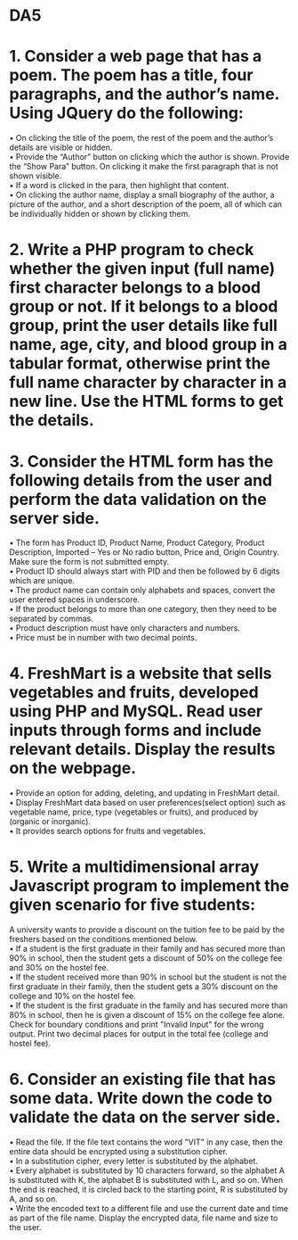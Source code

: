 # DA5

# 1. Consider a web page that has a poem. The poem has a title, four paragraphs, and the author’s name. Using JQuery do the following:
• On clicking the title of the poem, the rest of the poem and the author’s details are visible or hidden.<br />
• Provide the “Author” button on clicking which the author is shown. Provide the “Show Para” button. On clicking it make the first paragraph that is not shown visible.<br />
• If a word is clicked in the para, then highlight that content.<br />
• On clicking the author name, display a small biography of the author, a picture of the author, and a short description of the poem, all of which can be individually hidden or shown by clicking them.<br />

# 2. Write a PHP program to check whether the given input (full name) first character belongs to a blood group or not. If it belongs to a blood group, print the user details like full name, age, city, and blood group in a tabular format, otherwise print the full name character by character in a new line. Use the HTML forms to get the details.

# 3. Consider the HTML form has the following details from the user and perform the data validation on the server side.
• The form has Product ID, Product Name, Product Category, Product Description, Imported – Yes or No radio button, Price and, Origin Country. Make sure the form is not submitted empty.<br />
• Product ID should always start with PID and then be followed by 6 digits which are unique.<br />
• The product name can contain only alphabets and spaces, convert the user entered spaces in underscore.<br />
• If the product belongs to more than one category, then they need to be separated by commas.<br />
• Product description must have only characters and numbers.<br />
• Price must be in number with two decimal points.<br />

# 4. FreshMart is a website that sells vegetables and fruits, developed using PHP and MySQL. Read user inputs through forms and include relevant details. Display the results on the webpage.
• Provide an option for adding, deleting, and updating in FreshMart detail.<br />
• Display FreshMart data based on user preferences(select option) such as vegetable name, price, type (vegetables or fruits), and produced by (organic or inorganic).<br />
• It provides search options for fruits and vegetables.<br />

# 5. Write a multidimensional array Javascript program to implement the given scenario for five students:
A university wants to provide a discount on the tuition fee to be paid by the freshers based on the conditions mentioned below.<br />
• If a student is the first graduate in their family and has secured more than 90% in school, then the student gets a discount of 50% on the college fee and 30% on the
hostel fee.<br />
• If the student received more than 90% in school but the student is not the first graduate in their family, then the student gets a 30% discount on the college and 10% on the hostel fee.<br />
• If the student is the first graduate in the family and has secured more than 80% in school, then he is given a discount of 15% on the college fee alone. Check for boundary conditions and print "Invalid Input" for the wrong output. Print two decimal places for output in the total fee (college and hostel fee).<br />

# 6. Consider an existing file that has some data. Write down the code to validate the data on the server side.
• Read the file. If the file text contains the word "VIT" in any case, then the entire data should be encrypted using a substitution cipher.<br />
• In a substitution cipher, every letter is substituted by the alphabet.<br />
• Every alphabet is substituted by 10 characters forward, so the alphabet A is substituted with K, the alphabet B is substituted with L, and so on. When the end is reached, it is circled back to the starting point, R is substituted by A, and so on. <br />
• Write the encoded text to a different file and use the current date and time as part of the file name. Display the encrypted data, file name and size to the user.<br />
